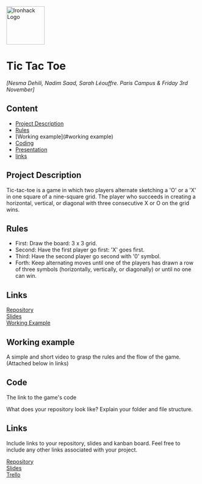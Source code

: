 
<img src="https://bit.ly/2VnXWr2" alt="Ironhack Logo" width="100"/>

# Tic Tac Toe


*[Nesma Dehili, Nadim Saad, Sarah Léouffre. Paris Campus & Friday 3rd November]*

## Content
- [Project Description](#project-description)
- [Rules](#rules)
- [Working example](#working example)
- [Coding](#coding)
- [Presentation](#presentation)
- [links](#links)

## Project Description
Tic-tac-toe is a game in which two players alternate sketching a 'O' or a 'X' in one square of a nine-square grid. The player who succeeds in creating a horizontal, vertical, or diagonal with three consecutive X or O on the grid wins. 

## Rules
- First: Draw the board: 3 x 3 grid.
- Second: Have the first player go first: 'X' goes first.
- Third: Have the second player go second with '0' symbol.
- Forth: Keep alternating moves until one of the players has drawn a row of three symbols (horizontally, vertically, or diagonally) or until no one can win.

## Links

[Repository](https://github.com/)  
[Slides](https://slides.com/)  
[Working Example](https://trello.com/en) 

## Working example 
A simple and short video to grasp the rules and the flow of the game. (Attached below in links)

## Code
The link to the game's code 

What does your repository look like? Explain your folder and file structure.

## Links
Include links to your repository, slides and kanban board. Feel free to include any other links associated with your project.

[Repository](https://github.com/)  
[Slides](https://slides.com/)  
[Trello](https://trello.com/en) 
